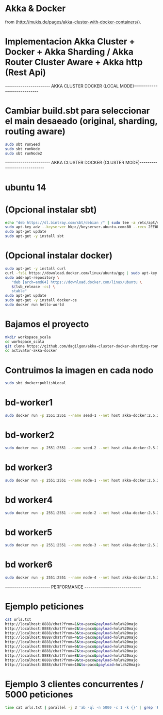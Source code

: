 # Akka & Docker

from (http://mukis.de/pages/akka-cluster-with-docker-containers/).

# Implementacion Akka Cluster + Docker + Akka Sharding / Akka Router Cluster Aware + Akka http (Rest Api)


----------------------- AKKA CLUSTER DOCKER (LOCAL MODE)-----------------------------

# Cambiar build.sbt para seleccionar el main desaeado (original, sharding, routing aware)
```bash
sudo sbt runSeed
sudo sbt runNode
sudo sbt runNode2
```

----------------------- AKKA CLUSTER DOCKER (CLUSTER MODE)-----------------------------

# ubuntu 14

# (Opcional instalar sbt)
```bash
echo "deb https://dl.bintray.com/sbt/debian /" | sudo tee -a /etc/apt/sources.list.d/sbt.list
sudo apt-key adv --keyserver hkp://keyserver.ubuntu.com:80 --recv 2EE0EA64E40A89B84B2DF73499E82A75642AC823
sudo apt-get update
sudo apt-get -y install sbt
```

# (Opcional instalar docker)
```bash
sudo apt-get -y install curl
curl -fsSL https://download.docker.com/linux/ubuntu/gpg | sudo apt-key add -
sudo add-apt-repository \
   "deb [arch=amd64] https://download.docker.com/linux/ubuntu \
   $(lsb_release -cs) \
   stable"
sudo apt-get update
sudo apt-get -y install docker-ce
sudo docker run hello-world
```

# Bajamos el proyecto
```bash
mkdir workspace_scala
cd workspace_scala
git clone https://github.com/dagilgon/akka-cluster-docker-sharding-routing-chat.git
cd activator-akka-docker
```
# Contruimos la imagen en cada nodo

```bash
sudo sbt docker:publishLocal
```

# bd-worker1
```bash
sudo docker run -p 2551:2551 --name seed-1 --net host akka-docker:2.5.3 --seed
```
# bd-worker2
```bash
sudo docker run -p 2551:2551 --name seed-2 --net host akka-docker:2.5.3 --seed 192.168.131.31:2551
```
# bd worker3
```bash
sudo docker run -p 2551:2551 --name node-1 --net host akka-docker:2.5.3 192.168.131.31:2551 192.168.131.32:2551
```
# bd worker4
```bash
sudo docker run -p 2551:2551 --name node-2 --net host akka-docker:2.5.3 192.168.131.31:2551 192.168.131.32:2551
```
# bd worker5
```bash
sudo docker run -p 2551:2551 --name node-3 --net host akka-docker:2.5.3 192.168.131.31:2551 192.168.131.32:2551
```
# bd worker6
```bash
sudo docker run -p 2551:2551 --name node-4 --net host akka-docker:2.5.3 192.168.131.31:2551 192.168.131.32:2551
```


----------------------- PERFORMANCE -----------------------------
# Ejemplo peticiones

```bash
cat urls.txt 
http://localhost:8888/chat?from=1&to=paco&payload=hola%20majo
http://localhost:8888/chat?from=2&to=paco&payload=hola%20majo
http://localhost:8888/chat?from=3&to=paco&payload=hola%20majo
http://localhost:8888/chat?from=4&to=paco&payload=hola%20majo
http://localhost:8888/chat?from=5&to=paco&payload=hola%20majo
http://localhost:8888/chat?from=6&to=paco&payload=hola%20majo
http://localhost:8888/chat?from=7&to=paco&payload=hola%20majo
http://localhost:8888/chat?from=8&to=paco&payload=hola%20majo
http://localhost:8888/chat?from=9&to=paco&payload=hola%20majo
http://localhost:8888/chat?from=10&to=paco&payload=hola%20majo
```
# Ejemplo 3 clientes concurrentes / 5000 peticiones

```bash
time cat urls.txt | parallel -j 3 'ab -ql -n 5000 -c 1 -k {}' | grep 'Requests per second'
```


